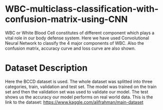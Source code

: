 # WBC-multiclass-classification-with-confusion-matrix-using-CNN
WBC or White Blood Cell constitutes of different component which plays a vital role in our body defense system. Here we have used Convolutional Neural Network to classify the 4 major components of WBC. Also the confusion matrix, accuracy curve and loss curve are also shown.

# Dataset Description
Here the BCCD dataset is used. The whole dataset was splitted into three categories, train, validation and test set. The model was trained on the train set and then the validation set was used to validate our model. The test shows us the accuracy our model performs on real world data. This is the link to the dataset: https://www.kaggle.com/alifrahman/main-dataset
